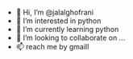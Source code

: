 - 👋 Hi, I’m @jalalghofrani
- 👀 I’m interested in python
- 🌱 I’m currently learning python
- 💞️ I’m looking to collaborate on ...
- 📫 reach me by gmaill

<!---
jalalghofrani/jalalghofrani is a ✨ special ✨ repository because its `README.md` (this file) appears on your GitHub profile.
You can click the Preview link to take a look at your changes.
--->
